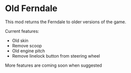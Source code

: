 # Old Ferndale

This mod returns the Ferndale to older versions of the game.

Current features:
- Old skin
- Remove scoop
- Old engine pitch
- Remove linelock button from steering wheel

More features are coming soon when suggested

